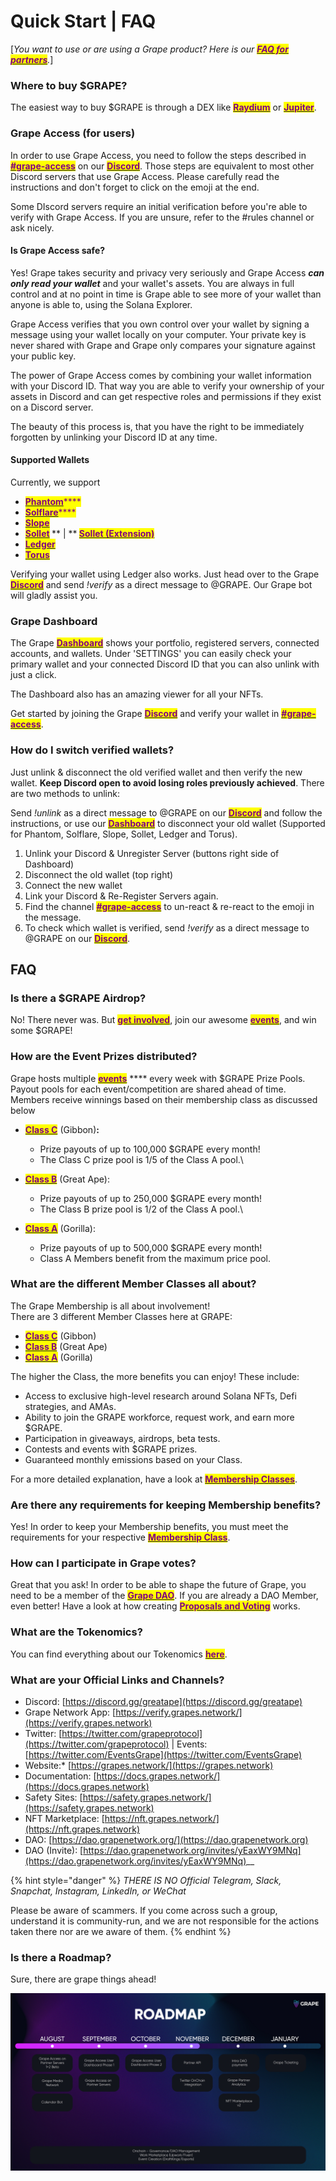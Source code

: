 # Quick Start | FAQ

\[_You want to use or are using a Grape product? Here is our_ [_<mark style="color:purple;">**FAQ for partners**</mark>_](broken-reference)_._]

### Where to buy **$GRAPE?**

The easiest way to buy $GRAPE is through a DEX like [<mark style="color:purple;">**Raydium**</mark>](https://raydium.io/swap) or [<mark style="color:purple;">**Jupiter**</mark>](https://jup.ag).

### Grape Access (for users)

In order to use Grape Access, you need to follow the steps described in [<mark style="color:purple;">**#grape-access**</mark>](https://discord.gg/greatape) on our [<mark style="color:purple;">**Discord**</mark>](https://discord.gg/greatape). Those steps are equivalent to most other Discord servers that use Grape Access. Please carefully read the instructions and don't forget to click on the emoji at the end.

Some DIscord servers require an initial verification before you're able to verify with Grape Access. If you are unsure, refer to the #rules channel or ask nicely.

#### Is Grape Access safe?

Yes! Grape takes security and privacy very seriously and Grape Access _**can only read your wallet**_ and your wallet's assets. You are always in full control and at no point in time is Grape able to see more of your wallet than anyone is able to, using the Solana Explorer.

Grape Access verifies that you own control over your wallet by signing a message using your wallet locally on your computer. Your private key is never shared with Grape and Grape only compares your signature against your public key.

The power of Grape Access comes by combining your wallet information with your Discord ID. That way you are able to verify your ownership of your assets in Discord and can get respective roles and permissions if they exist on a Discord server.

The beauty of this process is, that you have the right to be immediately forgotten by unlinking your Discord ID at any time.

#### Supported Wallets

Currently, we support

* [<mark style="color:purple;">**Phantom**</mark>](https://phantom.app)<mark style="color:purple;">****</mark>
* [<mark style="color:purple;">**Solflare**</mark>](https://solflare.com)<mark style="color:purple;">****</mark>
* <mark style="color:purple;">****</mark>[<mark style="color:purple;">**Slope**</mark>](https://slope.finance)<mark style="color:purple;">****</mark>
* <mark style="color:purple;">****</mark>[<mark style="color:purple;">**Sollet**</mark>](https://www.sollet.io) <mark style="color:purple;">****</mark>** | **<mark style="color:purple;">****</mark> [<mark style="color:purple;">**Sollet (Extension)**</mark>](https://chrome.google.com/webstore/detail/sollet/fhmfendgdocmcbmfikdcogofphimnkno)<mark style="color:purple;">****</mark>
* <mark style="color:purple;">****</mark>[<mark style="color:purple;">**Ledger**</mark>](https://www.ledger.com)<mark style="color:purple;">****</mark>
* <mark style="color:purple;">****</mark>[<mark style="color:purple;">**Torus**</mark>](https://toruswallet.io)<mark style="color:purple;">****</mark>

Verifying your wallet using Ledger also works. Just head over to the Grape [<mark style="color:purple;">**Discord**</mark>](https://discord.gg/greatape) and send _!verify_ as a direct message to @GRAPE. Our Grape bot will gladly assist you.

### Grape Dashboard

The Grape [<mark style="color:purple;">**Dashboard**</mark>](https://verify.grapes.network) shows your portfolio, registered servers, connected accounts, and wallets. Under 'SETTINGS' you can easily check your primary wallet and your connected Discord ID that you can also unlink with just a click.

The Dashboard also has an amazing viewer for all your NFTs.

Get started by joining the Grape [<mark style="color:purple;">**Discord**</mark>](https://discord.gg/greatape) and verify your wallet in [<mark style="color:purple;">**#grape-access**</mark>](https://discord.gg/greatape).

### **How do I switch verified wallets?**

Just unlink & disconnect the old verified wallet and then verify the new wallet. **Keep Discord open to avoid losing roles previously achieved**. There are two methods to unlink:

Send _!unlink_ as a direct message to @GRAPE on our [<mark style="color:purple;">**Discord**</mark>](https://discord.gg/greatape) and follow the instructions, or use our   [<mark style="color:purple;">**Dashboard**</mark>](https://verify.grapes.network) to disconnect your old wallet (Supported for Phantom, Solflare, Slope, Sollet, Ledger and Torus).

1. Unlink your Discord & Unregister Server (buttons right side of Dashboard)
2. Disconnect the old wallet (top right)
3. Connect the new wallet&#x20;
4. Link your Discord & Re-Register Servers again.&#x20;
5. Find the channel [<mark style="color:purple;">**#grape-access**</mark>](https://discord.gg/greatape) to un-react & re-react to the emoji in the message.&#x20;
6. To check which wallet is verified, send _!verify_ as a direct message to @GRAPE on our [<mark style="color:purple;">**Discord**</mark>](https://discord.gg/greatape).

## FAQ

### **Is there a $GRAPE Airdrop?**

No! There never was. But [<mark style="color:purple;">**get involved**</mark>](../grape-community/get-involved/), join our awesome [<mark style="color:purple;">**events**</mark>](https://twitter.com/EventsGrape), and win some $GRAPE!

### **How are the Event Prizes distributed?**

Grape hosts multiple [<mark style="color:purple;">**events**</mark>](https://twitter.com/EventsGrape) **** every week with $GRAPE Prize Pools. Payout pools for each event/competition are shared ahead of time. Members receive winnings based on their membership class as discussed below

* [<mark style="color:purple;">**Class C**</mark>](../grape-community/get-involved/membership-classes.md#class-c-gibbon) (Gibbon)**:**
  * Prize payouts of up to 100,000 $GRAPE every month!
  * The Class C prize pool is 1/5 of the Class A pool.\

* [<mark style="color:purple;">**Class B**</mark>](../grape-community/get-involved/membership-classes.md#class-b-great-ape) (Great Ape):&#x20;
  * Prize payouts of up to 250,000 $GRAPE every month!
  * The Class B prize pool is 1/2 of the Class A pool.\

* [<mark style="color:purple;">**Class A**</mark>](../grape-community/get-involved/membership-classes.md#class-a-gorilla) (Gorilla):
  * Prize payouts of up to 500,000 $GRAPE every month!
  * Class A Members benefit from the maximum price pool.

### **What are the different Member Classes all about?**

The Grape Membership is all about involvement!\
There are 3 different Member Classes here at GRAPE:&#x20;

* [<mark style="color:purple;">**Class C**</mark>](../grape-community/get-involved/membership-classes.md#class-c-gibbon) (Gibbon)
* [<mark style="color:purple;">**Class B**</mark>](../grape-community/get-involved/membership-classes.md#class-b-great-ape) (Great Ape)
* [<mark style="color:purple;">**Class A**</mark>](../grape-community/get-involved/membership-classes.md#class-a-gorilla) (Gorilla)

The higher the Class, the more benefits you can enjoy! These include:

* Access to exclusive high-level research around Solana NFTs, Defi strategies, and AMAs.
* Ability to join the GRAPE workforce, request work, and earn more $GRAPE.
* Participation in giveaways, airdrops, beta tests.
* Contests and events with $GRAPE prizes.
* Guaranteed monthly emissions based on your Class.

For a more detailed explanation, have a look at [<mark style="color:purple;">**Membership Classes**</mark>](../grape-community/get-involved/membership-classes.md).

### **Are there any requirements for keeping Membership benefits?**

Yes! In order to keep your Membership benefits, you must meet the requirements for your respective [<mark style="color:purple;">**Membership Class**</mark>](../grape-community/get-involved/membership-classes.md).

### **How can I participate in Grape votes?**

Great that you ask! In order to be able to shape the future of Grape, you need to be a member of the [<mark style="color:purple;">**Grape DAO**</mark>](../grape-community/get-involved/dao-application.md). If you are already a DAO Member, even better! Have a look at how creating [<mark style="color:purple;">**Proposals and Voting**</mark>](../grape-dao/proposals-and-voting/) works.&#x20;

### **What are the Tokenomics?**

You can find everything about our Tokenomics [<mark style="color:purple;">**here**</mark>](../tokenomics-and-treasury/tokenomics.md).

### **What are your Official Links and Channels?**

* Discord: [https://discord.gg/greatape](https://discord.gg/greatape)
* Grape Network App: [https://verify.grapes.network/](https://verify.grapes.network)
* Twitter: [https://twitter.com/grapeprotocol](https://twitter.com/grapeprotocol) | Events: [https://twitter.com/EventsGrape](https://twitter.com/EventsGrape)
* Website:\* [https://grapes.network/](https://grapes.network)
* Documentation: [https://docs.grapes.network/](https://docs.grapes.network)
* Safety Sites: [https://safety.grapes.network/](https://safety.grapes.network)
* NFT Marketplace: [https://nft.grapes.network/](https://nft.grapes.network)
* DAO: [https://dao.grapenetwork.org/](https://dao.grapenetwork.org)
* DAO (Invite): [https://dao.grapenetwork.org/invites/yEaxWY9MNq](https://dao.grapenetwork.org/invites/yEaxWY9MNq)__

{% hint style="danger" %}
_THERE IS NO Official Telegram, Slack, Snapchat, Instagram, LinkedIn, or WeChat_

Please be aware of scammers. If you come across such a group, understand it is community-run, and we are not responsible for the actions taken there nor are we aware of them.
{% endhint %}

### **Is there a Roadmap?**

Sure, there are grape things ahead!

![](../.gitbook/assets/roadmap.png)
